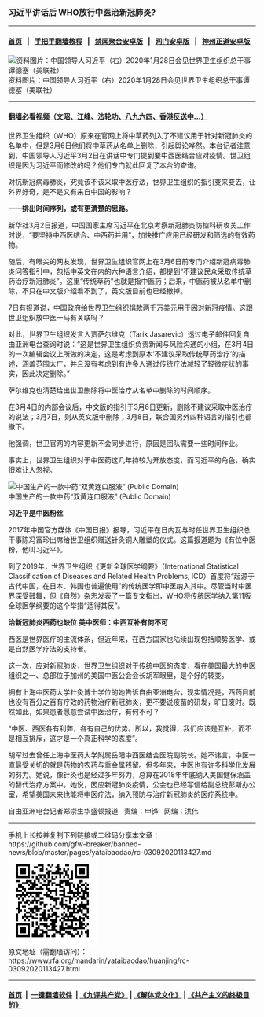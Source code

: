 ### 习近平讲话后   WHO放行中医治新冠肺炎?
------------------------

#### [首页](https://github.com/gfw-breaker/banned-news/blob/master/README.md) &nbsp;&nbsp;|&nbsp;&nbsp; [手把手翻墙教程](https://github.com/gfw-breaker/guides/wiki) &nbsp;&nbsp;|&nbsp;&nbsp; [禁闻聚合安卓版](https://github.com/gfw-breaker/bn-android) &nbsp;&nbsp;|&nbsp;&nbsp; [网门安卓版](https://github.com/oGate2/oGate) &nbsp;&nbsp;|&nbsp;&nbsp; [神州正道安卓版](https://github.com/SzzdOgate/update) 



<div id="headerimg">
 <img alt="资料图片：中国领导人习近平（右）2020年1月28日会见世界卫生组织总干事谭德塞（美联社）" src="https://www.rfa.org/mandarin/yataibaodao/huanjing/rc-03092020113427.html/15.jpg/@@images/b9ea14df-0d42-4c2a-8833-0aec1bd54330.jpeg" title="资料图片：中国领导人习近平（右）2020年1月28日会见世界卫生组织总干事谭德塞（美联社）"/>
 <div id="headerimgcontents">
  <div id="headerimgcaption">
   <span>
    资料图片：中国领导人习近平（右）2020年1月28日会见世界卫生组织总干事谭德塞（美联社）
   </span>
   <!-- zoomattribute -->
  </div>
  <!-- headerimgcaption -->
 </div>
 <!-- headerimagecontents -->
</div>

<hr/>


#### [翻墙必看视频（文昭、江峰、法轮功、八九六四、香港反送中...）](https://github.com/gfw-breaker/banned-news/blob/master/pages/link3.md)

<div id="storytext">
 <div>
  <div class="slot_header">
  </div>
 </div>
 <p>
  世界卫生组织（WHO）原来在官网上将中草药列入了不建议用于针对新冠肺炎的名单中，但是3月6日他们将中草药从名单上删除，引起舆论哗然。本台记者注意到，中国领导人习近平3月2日在讲话中专门提到要中西医结合应对疫情。世卫组织是因为习近平而修改的吗？他们专门就此回复了本台的查询。
 </p>
 <p>
  对抗新冠病毒肺炎，究竟该不该采取中医疗法，世界卫生组织的指引变来变去，让外界好奇，是不是又有来自中国的影响？
 </p>
 <p>
 </p>
 <p>
 </p>
 <p>
  <b>
   一一排出时间序列，或有更清楚的思路。
  </b>
 </p>
 <p>
  新华社3月2日报道，中国国家主席习近平在北京考察新冠肺炎防控科研攻关工作时说，“要坚持中西医结合、中西药并用”，加快推广应用已经研发和筛选的有效药物。
 </p>
 <p>
  随后，有眼尖的网友发现，世界卫生组织官网上在3月6日前专门介绍新冠病毒肺炎问答指引中，包括中英文在内的六种语言介绍，都提到“不建议民众采取传统草药治疗新冠肺炎”。这里“传统草药”也就是指中医药；后来，中医药被从名单中删除，不只在中文版介绍看不到了，英文版目前也已经撤掉。
 </p>
 <p>
  7日有报道说，中国政府给世界卫生组织捐款两千万美元用于因对新冠疫情。这跟世卫组织放中医一马有关联吗？
 </p>
 <p>
  对此，世界卫生组织发言人贾萨尔维克（Tarik Jasarevic）透过电子邮件回复自由亚洲电台查询时说：“这是世界卫生组织负责新闻与风险沟通的小组，在3月4日的一次编辑会议上所做的决定，这是考虑到原本‘不建议采取传统草药治疗’的描述，涵盖范围太广，并且没有考虑到有许多人通过传统疗法减轻了轻微症状的事实，因此决定删除。”
 </p>
 <p>
  萨尔维克也清楚给出世卫删除将中医治疗从名单中删除的时间顺序。
 </p>
 <p>
  在3月4日的内部会议后，中文版的指引于3月6日更新，删除不建议采取中医治疗的说法；3月7日，则从英文版中删除；3月8日，联合国另外四种语言的指引也都撤下。
 </p>
 <p>
  他强调，世卫官网的内容更新不会同步进行，原因是团队需要一些时间作业。
 </p>
 <p>
  事实上，世界卫生组织对于中医药这几年持较为开放态度，而习近平的角色，确实很难让人忽视。
 </p>
 <p>
  <div class="image-inline captioned" style="width:622px;">
   <div style="width:622px;">
    <img alt="中国生产的一款中药“双黄连口服液” (Public  Domain)" src="https://www.rfa.org/mandarin/yataibaodao/huanjing/rc-03092020113427.html/0309a.jpg" title="中国生产的一款中药“双黄连口服液” (Public  Domain)"/>
   </div>
   <div class="image-caption">
    <span style="width:622px;">
     中国生产的一款中药“双黄连口服液” (Public  Domain)
    </span>
    <span class="copyright">
    </span>
   </div>
  </div>
 </p>
 <p>
  <b>
   习近平是中医粉丝
  </b>
  <b>
  </b>
  <b>
  </b>
 </p>
 <p>
  2017年中国官方媒体《中国日报》报导，习近平在日内瓦与时任世界卫生组织总干事陈冯富珍出席给世卫组织赠送针灸铜人雕塑的仪式。这篇报道题为《有位中医粉，他叫习近平》。
 </p>
 <p>
  到了2019年，世界卫生组织《更新全球医学纲要》（International Statistical Classification of Diseases and Related Health Problems, ICD）首度将“起源于古代中国，在日本、韩国也普遍使用”的传统医学即中医纳入其中。尽管当时中医界深受鼓舞，但《自然》杂志发表了一篇专文指出，WHO将传统医学纳入第11版全球医学纲要的这个举措“适得其反”。
 </p>
 <p>
  <b>
   治新冠肺炎西药也缺位
  </b>
  <b>
  </b>
  <b>
  </b>
  <b>
   美中医师：中西互补有何不可
  </b>
  <b>
  </b>
 </p>
 <p>
  <b>
  </b>
 </p>
 <p>
  西医是世界医疗的主流体系，但近年来，在西方国家也陆续出现包括顺势医学、或是自然医学疗法的支持者。
 </p>
 <p>
  这一次，应对新冠肺炎，世界卫生组织对于传统中医的态度，看在美国最大的中医组织之一、总部位于加州的美国中医公会会长胡军眼里，是个好的转变。
 </p>
 <p>
  拥有上海中医药大学针灸博士学位的她告诉自由亚洲电台，现实情况是，西药目前也没有百分之百有疗效的药物治疗新冠肺炎，更不要说疫苗的研发，旷日废时。既然如此，如果患者愿意尝试中医治疗，有何不可？
 </p>
 <p>
  “中医、西医各有利弊，各有自己的优势。所以，我觉得，我们应该是互补，而不是相互排斥，这才是一个真正科学的态度”。
 </p>
 <p>
  胡军过去曾任上海中医药大学附属岳阳中西医结合医院副院长。她不讳言，中医一直最受关切的就是药物的农药与重金属残留。但多年来，中医也有许多科学化发展的努力。她说，像针灸也是经过多年努力，总算在2018年年底纳入美国健保涵盖的替代治疗方案中。她说，因应新冠肺炎疫情，公会也已经写信给副总统彭斯办公室，希望美国未来也能将中医疗法，纳入预防与治疗新冠肺炎的医疗系统中。
 </p>
 <p>
 </p>
 <p>
  自由亚洲电台记者郑崇生华盛顿报道   责编：申铧   网编：洪伟
 </p>
</div>

<hr/>
手机上长按并复制下列链接或二维码分享本文章：<br/>
https://github.com/gfw-breaker/banned-news/blob/master/pages/yataibaodao/rc-03092020113427.md <br/>
<a href='https://github.com/gfw-breaker/banned-news/blob/master/pages/yataibaodao/rc-03092020113427.md'><img src='https://github.com/gfw-breaker/banned-news/blob/master/pages/yataibaodao/rc-03092020113427.md.png'/></a> <br/>
原文地址（需翻墙访问）：https://www.rfa.org/mandarin/yataibaodao/huanjing/rc-03092020113427.html


------------------------
#### [首页](https://github.com/gfw-breaker/banned-news/blob/master/README.md) &nbsp;|&nbsp; [一键翻墙软件](https://github.com/gfw-breaker/nogfw/blob/master/README.md) &nbsp;| [《九评共产党》](https://github.com/gfw-breaker/9ping.md/blob/master/README.md#九评之一评共产党是什么) | [《解体党文化》](https://github.com/gfw-breaker/jtdwh.md/blob/master/README.md) | [《共产主义的终极目的》](https://github.com/gfw-breaker/gczydzjmd.md/blob/master/README.md)


<img src='http://gfw-breaker.win/banned-news/pages/yataibaodao/rc-03092020113427.md' width='0px' height='0px'/>